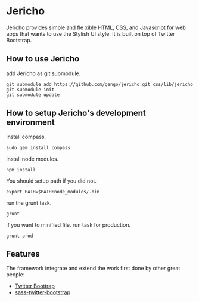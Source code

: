 Jericho
=========
Jericho provides simple and fle	xible HTML, CSS, and Javascript for web apps that wants to use the Stylish UI style. It is built on top of Twitter Bootstrap.

How to use Jericho
---------------

add Jericho as git submodule.

```
git submodule add https://github.com/gengo/jericho.git css/lib/jericho
git submodule init
git submodule update
```

How to setup Jericho's development environment
---------------

install compass.

```
sudo gem install compass
```
install node modules.

```
npm install
```
You should setup path if you did not.

```
export PATH=$PATH:node_modules/.bin
```

run the grunt task.

```
grunt
```

if you want to minified file. run task for production.

```
grunt prod
```


Features
---------------
The framework integrate and extend the work first done by other great people:

+ [Twitter Boottrap](http://twitter.github.io/bootstrap/)
+ [sass-twitter-bootstrap](https://github.com/jlong/sass-twitter-bootstrap)